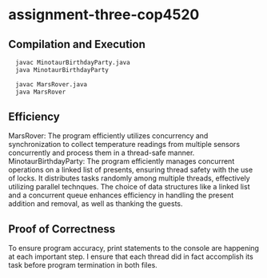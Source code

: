 # assignment-three-cop4520

## Compilation and Execution
```bash 
  javac MinotaurBirthdayParty.java
  java MinotaurBirthdayParty
```

```bash 
  javac MarsRover.java
  java MarsRover
```

## Efficiency
MarsRover: The program efficiently utilizes concurrency and synchronization to collect temperature readings from multiple sensors concurrently and process them in a thread-safe manner.<br>
MinotaurBirthdayParty: 
The program efficiently manages concurrent operations on a linked list of presents, ensuring thread safety with the use of locks. It distributes tasks randomly among multiple threads, effectively utilizing parallel technques. The choice of data structures like a linked list and a concurrent queue enhances efficiency in handling the present addition and removal, as well as thanking the guests.

## Proof of Correctness
To ensure program accuracy, print statements to the console are happening at each important step. I ensure that each thread did in fact accomplish its task before program termination in both files.




